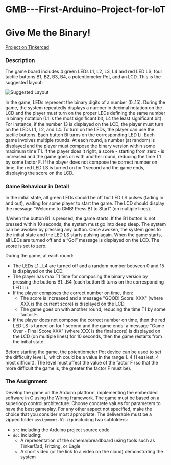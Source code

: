 # GMB---First-Arduino-Project-for-IoT
# Give Me the Binary!

[Project on Tinkercad](https://www.tinkercad.com/things/jXmeB3YPK8F/editel)

### Description

The game board includes 4 green LEDs L1, L2, L3, L4 and red LED LS, four tactile buttons B1, B2, B3, B4, a potentiometer Pot, and an LCD. This is the suggested layout:

![Suggested Layout](path/to/your/image.png)

In the game, LEDs represent the binary digits of a number (0..15). During the game, the system repeatedly displays a number in decimal notation on the LCD and the player must turn on the proper LEDs defining the same number in binary notation (L1 is the most significant bit, L4 the least significant bit). For instance, if the number 13 is displayed on the LCD, the player must turn on the LEDs L1, L2, and L4. To turn on the LEDs, the player can use the tactile buttons. Each button Bi turns on the corresponding LED Li. Each game involves multiple rounds. At each round, a number (at random) is displayed and the player must compose the binary version within some maximum time T1. If the player does it right, a score - starting from zero - is increased and the game goes on with another round, reducing the time T1 by some factor F. If the player does not compose the correct number on time, the red LED LS is turned on for 1 second and the game ends, displaying the score on the LCD.

### Game Behaviour in Detail

In the initial state, all green LEDs should be off but LED LS pulses (fading in and out), waiting for some player to start the game. The LCD should display the message “Welcome to GMB! Press B1 to Start” (on multiple lines).

If/when the button B1 is pressed, the game starts. If the B1 button is not pressed within 10 seconds, the system must go into deep sleep. The system can be awoken by pressing any button. Once awoken, the system goes to the initial state and the LED LS starts pulsing again. When the game starts, all LEDs are turned off and a “Go!” message is displayed on the LCD. The score is set to zero.

During the game, at each round:
- The LEDs L1…L4 are turned off and a random number between 0 and 15 is displayed on the LCD.
- The player has max T1 time for composing the binary version by pressing the buttons B1…B4 (each button Bi turns on the corresponding LED Li).
- If the player composes the correct number on time, then:
    - The score is increased and a message "GOOD! Score: XXX" (where XXX is the current score) is displayed on the LCD.
    - The game goes on with another round, reducing the time T1 by some factor F.
- If the player does not compose the correct number on time, then the red LED LS is turned on for 1 second and the game ends: a message "Game Over - Final Score XXX" (where XXX is the final score) is displayed on the LCD (on multiple lines) for 10 seconds, then the game restarts from the initial state.

Before starting the game, the potentiometer Pot device can be used to set the difficulty level L, which could be a value in the range 1..4 (1 easiest, 4 most difficult). The level must affect the value of the factor F (so that the more difficult the game is, the greater the factor F must be).

### The Assignment

Develop the game on the Arduino platform, implementing the embedded software in C using the Wiring framework. The game must be based on a superloop control architecture. Choose concrete values for parameters to have the best gameplay. For any other aspect not specified, make the choice that you consider most appropriate. The deliverable must be a zipped folder `assignment-01.zip` including two subfolders:
- `src` including the Arduino project source code
- `doc` including:
    - A representation of the schema/breadboard using tools such as TinkerCad, Fritzing, or Eagle
    - A short video (or the link to a video on the cloud) demonstrating the system